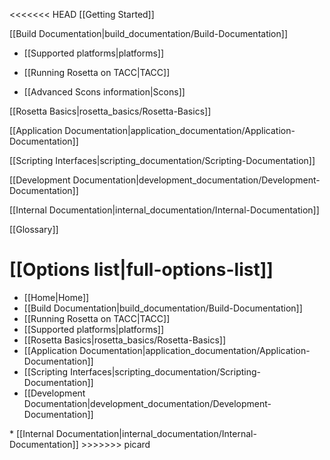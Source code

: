 <<<<<<< HEAD
[[Getting Started]]

[[Build Documentation|build_documentation/Build-Documentation]]

* [[Supported platforms|platforms]]

* [[Running Rosetta on TACC|TACC]]

* [[Advanced Scons information|Scons]]

[[Rosetta Basics|rosetta_basics/Rosetta-Basics]]

[[Application Documentation|application_documentation/Application-Documentation]]

[[Scripting Interfaces|scripting_documentation/Scripting-Documentation]]

[[Development Documentation|development_documentation/Development-Documentation]]

<!---BEGIN_INTERNAL-->
[[Internal Documentation|internal_documentation/Internal-Documentation]]
<!---END_INTERNAL-->

[[Glossary]]

[[Options list|full-options-list]]
=======
* [[Home|Home]]
* [[Build Documentation|build_documentation/Build-Documentation]]
 * [[Running Rosetta on TACC|TACC]]
 * [[Supported platforms|platforms]]
* [[Rosetta Basics|rosetta_basics/Rosetta-Basics]]
* [[Application Documentation|application_documentation/Application-Documentation]]
* [[Scripting Interfaces|scripting_documentation/Scripting-Documentation]]
* [[Development Documentation|development_documentation/Development-Documentation]]
<flag>
* [[Internal Documentation|internal_documentation/Internal-Documentation]]
<flag>
>>>>>>> picard
